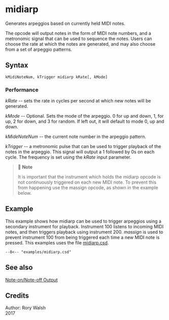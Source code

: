 <!--
id:midiarp
category:Real-time MIDI:Note Output
-->
# midiarp
Generates arpeggios based on currently held MIDI notes.

The opcode will output notes in the form of MIDI note numbers, and a metronomic signal that can be used to sequence the notes. Users can choose the rate at which the notes are generated, and may also choose from a set of arpeggio patterns.

## Syntax
``` csound-orc
kMidiNoteNum, kTrigger midiarp kRate[, kMode]
```

### Performance

_kRate_ -- sets the rate in cycles per second at which new notes will be generated.

_kMode_ -- Optional. Sets the mode of the arpeggio. 0 for up and down, 1, for up, 2 for down, and 3 for random. If left out, it will default to mode 0, up and down.

_kMideNoteNum_ -- the current note number in the arpeggio pattern.

_kTrigger_ -- a metronomic pulse that can be used to trigger playback of the notes in the arpeggio. This signal will output a 1 followed by 0s on each cycle. The frequency is set using the _kRate_ input parameter.

> :memo: **Note**
>
> It is important that the instrument which holds the midiarp opcode is not continuously triggered on each new MIDI note. To prevent this from happening use the massign opcode, as shown in the example below.

## Example

This example shows how midiarp can be used to trigger arpeggios using a secondary instrument for playback. Instrument 100 listens to incoming MIDI notes, and then triggers playback using instrument 200. _massign_ is used to prevent instrument 100 from being triggered each time a new MIDI note is pressed. This examples uses the file [midiarp.csd](../../examples/midiarp.csd).

``` csound-csd title="Example of the midiarp opcode" linenums="1"
--8<-- "examples/midiarp.csd"
```

## See also

[Note-on/Note-off Output](../../midi/onoff)

## Credits

Author: Rory Walsh<br>
2017<br>
